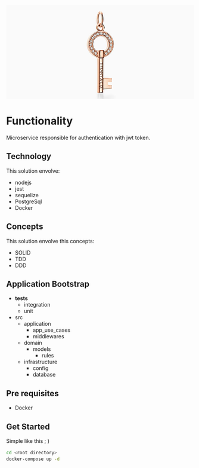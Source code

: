 [![N|Solid](./assets/node-auth.png)](https://nodesource.com/products/nsolid)

# Functionality

Microservice responsible for authentication with jwt token.

## Technology

This solution envolve:

- nodejs
- jest
- sequelize
- PostgreSql
- Docker

## Concepts

This solution envolve this concepts:

- SOLID
- TDD
- DDD

## Application Bootstrap

- **tests**
  - integration
  - unit
- src
  - application
    - app_use_cases
    - middlewares
  - domain
    - models
      - rules
  - infrastructure
    - config
    - database

## Pre requisites

- Docker

## Get Started

Simple like this ; )

```bash
cd <root directory>
docker-compose up -d
```
